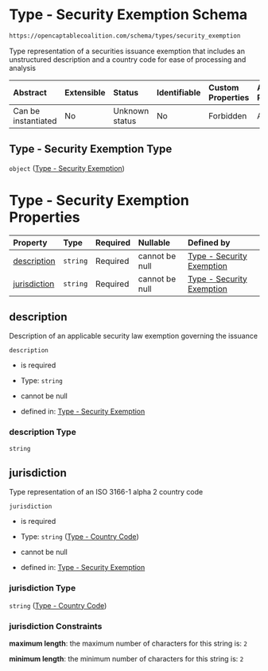 # Type - Security Exemption Schema

```txt
https://opencaptablecoalition.com/schema/types/security_exemption
```

Type representation of a securities issuance exemption that includes an unstructured description and a country code for ease of processing and analysis

| Abstract            | Extensible | Status         | Identifiable | Custom Properties | Additional Properties | Access Restrictions | Defined In                                                                                               |
| :------------------ | :--------- | :------------- | :----------- | :---------------- | :-------------------- | :------------------ | :------------------------------------------------------------------------------------------------------- |
| Can be instantiated | No         | Unknown status | No           | Forbidden         | Allowed               | none                | [SecurityExemption.schema.json](../../schema/types/SecurityExemption.schema.json "open original schema") |

## Type - Security Exemption Type

`object` ([Type - Security Exemption](securityexemption.md))

# Type - Security Exemption Properties

| Property                      | Type     | Required | Nullable       | Defined by                                                                                                                                                               |
| :---------------------------- | :------- | :------- | :------------- | :----------------------------------------------------------------------------------------------------------------------------------------------------------------------- |
| [description](#description)   | `string` | Required | cannot be null | [Type - Security Exemption](securityexemption-properties-description.md "https://opencaptablecoalition.com/schema/types/security_exemption#/properties/description")     |
| [jurisdiction](#jurisdiction) | `string` | Required | cannot be null | [Type - Security Exemption](address-properties-type---country-code.md "https://opencaptablecoalition.com/schema/types/CountryCode.schema.json#/properties/jurisdiction") |

## description

Description of an applicable security law exemption governing the issuance

`description`

*   is required

*   Type: `string`

*   cannot be null

*   defined in: [Type - Security Exemption](securityexemption-properties-description.md "https://opencaptablecoalition.com/schema/types/security_exemption#/properties/description")

### description Type

`string`

## jurisdiction

Type representation of an ISO 3166-1 alpha 2 country code

`jurisdiction`

*   is required

*   Type: `string` ([Type - Country Code](address-properties-type---country-code.md))

*   cannot be null

*   defined in: [Type - Security Exemption](address-properties-type---country-code.md "https://opencaptablecoalition.com/schema/types/CountryCode.schema.json#/properties/jurisdiction")

### jurisdiction Type

`string` ([Type - Country Code](address-properties-type---country-code.md))

### jurisdiction Constraints

**maximum length**: the maximum number of characters for this string is: `2`

**minimum length**: the minimum number of characters for this string is: `2`
